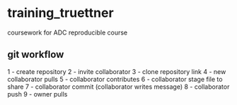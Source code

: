 # training_truettner
coursework for ADC reproducible course


## git workflow

1 - create repository
2 - invite collaborator
3 - clone repository link
4 - new collaborator pulls
5 - collaborator contributes
6 - collaborator stage file to share
7 - collaborator commit (collaborator writes message)
8 - collaborator push
9 - owner pulls